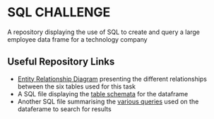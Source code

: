 # SQL CHALLENGE 
A repository displaying the use of SQL to create and query a large employee data frame for a technology company

## Useful Repository Links 
* [Entity Relationship Diagram](https://github.com/presitkaur/sql-challenge/blob/main/Images/Description.md) presenting the different relationships between the six tables used for this task
* A SQL file displaying the [table schemata](https://github.com/presitkaur/sql-challenge/blob/main/SQL%20files/tables.sql) for the dataframe 
* Another SQL file summarising the [various queries](https://github.com/presitkaur/sql-challenge/blob/main/SQL%20files/queries.sql) used on the dataferame to search for results 

